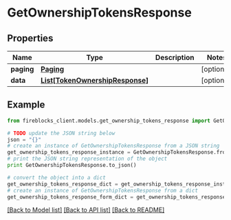 # GetOwnershipTokensResponse


## Properties

Name | Type | Description | Notes
------------ | ------------- | ------------- | -------------
**paging** | [**Paging**](Paging.md) |  | [optional] 
**data** | [**List[TokenOwnershipResponse]**](TokenOwnershipResponse.md) |  | [optional] 

## Example

```python
from fireblocks_client.models.get_ownership_tokens_response import GetOwnershipTokensResponse

# TODO update the JSON string below
json = "{}"
# create an instance of GetOwnershipTokensResponse from a JSON string
get_ownership_tokens_response_instance = GetOwnershipTokensResponse.from_json(json)
# print the JSON string representation of the object
print GetOwnershipTokensResponse.to_json()

# convert the object into a dict
get_ownership_tokens_response_dict = get_ownership_tokens_response_instance.to_dict()
# create an instance of GetOwnershipTokensResponse from a dict
get_ownership_tokens_response_form_dict = get_ownership_tokens_response.from_dict(get_ownership_tokens_response_dict)
```
[[Back to Model list]](../README.md#documentation-for-models) [[Back to API list]](../README.md#documentation-for-api-endpoints) [[Back to README]](../README.md)


